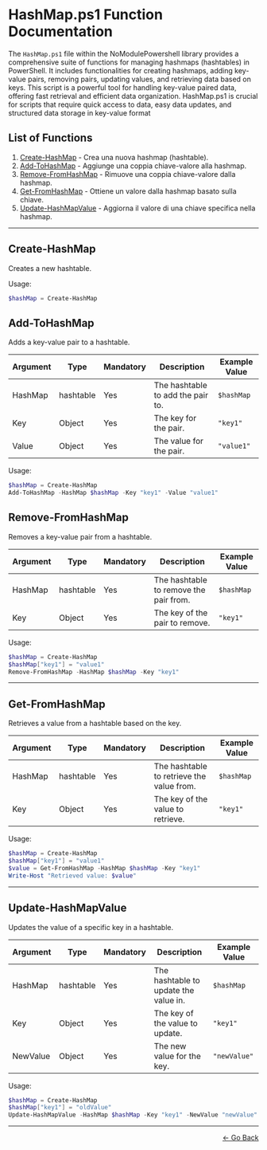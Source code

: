 # HashMap.ps1 Function Documentation

The `HashMap.ps1` file within the NoModulePowershell library provides a comprehensive suite of functions for managing hashmaps (hashtables) in PowerShell. It includes functionalities for creating hashmaps, adding key-value pairs, removing pairs, updating values, and retrieving data based on keys. This script is a powerful tool for handling key-value paired data, offering fast retrieval and efficient data organization. HashMap.ps1 is crucial for scripts that require quick access to data, easy data updates, and structured data storage in key-value format

## List of Functions

1. [Create-HashMap](#Create-HashMap) - Crea una nuova hashmap (hashtable).
2. [Add-ToHashMap](#Add-ToHashMap) - Aggiunge una coppia chiave-valore alla hashmap.
3. [Remove-FromHashMap](#Remove-FromHashMap) - Rimuove una coppia chiave-valore dalla hashmap.
4. [Get-FromHashMap](#Get-FromHashMap) - Ottiene un valore dalla hashmap basato sulla chiave.
5. [Update-HashMapValue](#Update-HashMapValue) - Aggiorna il valore di una chiave specifica nella hashmap.

---

## Create-HashMap

Creates a new hashtable.

Usage:

```powershell
$hashMap = Create-HashMap
```

## Add-ToHashMap

Adds a key-value pair to a hashtable.

| Argument | Type      | Mandatory | Description                         | Example Value |
|----------|-----------|-----------|-------------------------------------|---------------|
| HashMap  | hashtable | Yes       | The hashtable to add the pair to.   | `$hashMap`    |
| Key      | Object    | Yes       | The key for the pair.               | `"key1"`      |
| Value    | Object    | Yes       | The value for the pair.             | `"value1"`    |

Usage:

```powershell
$hashMap = Create-HashMap
Add-ToHashMap -HashMap $hashMap -Key "key1" -Value "value1"
```

## Remove-FromHashMap

Removes a key-value pair from a hashtable.

| Argument | Type      | Mandatory | Description                           | Example Value |
|----------|-----------|-----------|---------------------------------------|---------------|
| HashMap  | hashtable | Yes       | The hashtable to remove the pair from.| `$hashMap`    |
| Key      | Object    | Yes       | The key of the pair to remove.        | `"key1"`      |

Usage:

```powershell
$hashMap = Create-HashMap
$hashMap["key1"] = "value1"
Remove-FromHashMap -HashMap $hashMap -Key "key1"
```

---

## Get-FromHashMap

Retrieves a value from a hashtable based on the key.

| Argument | Type      | Mandatory | Description                         | Example Value |
|----------|-----------|-----------|-------------------------------------|---------------|
| HashMap  | hashtable | Yes       | The hashtable to retrieve the value from.| `$hashMap`|
| Key      | Object    | Yes       | The key of the value to retrieve.   | `"key1"`      |

Usage:

```powershell
$hashMap = Create-HashMap
$hashMap["key1"] = "value1"
$value = Get-FromHashMap -HashMap $hashMap -Key "key1"
Write-Host "Retrieved value: $value"
```

---

## Update-HashMapValue

Updates the value of a specific key in a hashtable.

| Argument | Type      | Mandatory | Description                           | Example Value |
|----------|-----------|-----------|---------------------------------------|---------------|
| HashMap  | hashtable | Yes       | The hashtable to update the value in. | `$hashMap`    |
| Key      | Object    | Yes       | The key of the value to update.       | `"key1"`      |
| NewValue | Object    | Yes       | The new value for the key.            | `"newValue"`  |

Usage:

```powershell
$hashMap = Create-HashMap
$hashMap["key1"] = "oldValue"
Update-HashMapValue -HashMap $hashMap -Key "key1" -NewValue "newValue"
```

---

<p align="right">
  <a href="/docs/README.md">← Go Back</a>
</p>